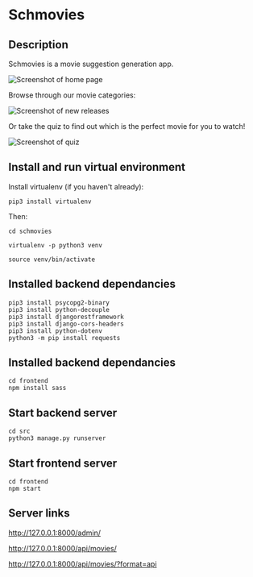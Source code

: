 # Schmovies

## Description

Schmovies is a movie suggestion generation app.

![Screenshot of home page](../schmovies/frontend/public/images/Schmovies_home.png)

Browse through our movie categories:

![Screenshot of new releases](../schmovies/frontend/public/images/Schmovies_new_releases.png)

Or take the quiz to find out which is the perfect movie for you to watch!

![Screenshot of quiz](../schmovies/frontend/public/images/Schmovies_quiz.png)

## Install and run virtual environment

Install virtualenv (if you haven't already):
```
pip3 install virtualenv
```
Then:
```
cd schmovies

virtualenv -p python3 venv

source venv/bin/activate
```

## Installed backend dependancies
```
pip3 install psycopg2-binary
pip3 install python-decouple
pip3 install djangorestframework
pip3 install django-cors-headers
pip3 install python-dotenv
python3 -m pip install requests
```

## Installed backend dependancies

```
cd frontend
npm install sass
```


## Start backend server
```
cd src
python3 manage.py runserver
```

## Start frontend server
```
cd frontend
npm start
```

## Server links

http://127.0.0.1:8000/admin/

http://127.0.0.1:8000/api/movies/

http://127.0.0.1:8000/api/movies/?format=api